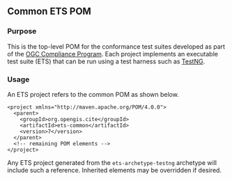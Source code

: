 ## Common ETS POM

### Purpose
This is the top-level POM for the conformance test suites developed as part of the 
[OGC Compliance Program](http://cite.opengeospatial.org/). Each project implements 
an executable test suite (ETS) that can be run using a test harness such as 
[TestNG](http://testng.org/).

### Usage
An ETS project refers to the common POM as shown below.

    <project xmlns="http://maven.apache.org/POM/4.0.0">
      <parent>
        <groupId>org.opengis.cite</groupId>
        <artifactId>ets-common</artifactId>
        <version>7</version>
      </parent>
      <!-- remaining POM elements -->
    </project>

Any ETS project generated from the `ets-archetype-testng` archetype will 
include such a reference. Inherited elements may be overridden if desired.
